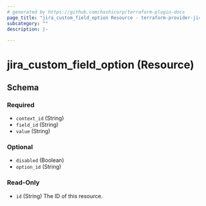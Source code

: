 ```yaml
---
# generated by https://github.com/hashicorp/terraform-plugin-docs
page_title: "jira_custom_field_option Resource - terraform-provider-jira"
subcategory: ""
description: |-
  
---
```


# jira_custom_field_option (Resource)





<!-- schema generated by tfplugindocs -->
## Schema

### Required

- `context_id` (String)
- `field_id` (String)
- `value` (String)

### Optional

- `disabled` (Boolean)
- `option_id` (String)

### Read-Only

- `id` (String) The ID of this resource.


